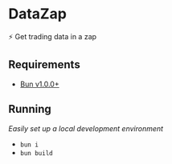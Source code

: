# DataZap

⚡ Get trading data in a zap

## Requirements

- [Bun v1.0.0+](https://bun.sh)

## Running

_Easily set up a local development environment_

- `bun i`
- `bun build`
